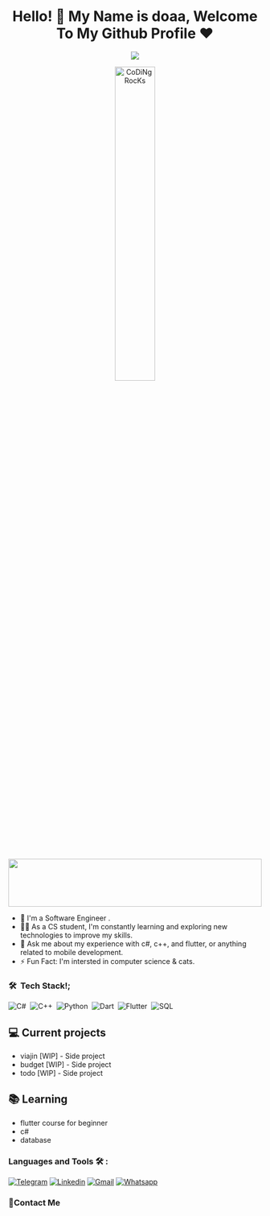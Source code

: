 
<h1 align="center">Hello! 👋 <!-- <img src="https://raw.githubusercontent.com/MartinHeinz/MartinHeinz/master/wave.gif" width="25px"> --> My Name is doaa, Welcome To My Github Profile ♥</h1>
<!-- Typing SVG by DenverCoder1 - https://github.com/DenverCoder1/readme-typing-svg -->
<p align="center">
  <a href="https://github.com/DenverCoder1/readme-typing-svg"><img src="https://readme-typing-svg.herokuapp.com/?lines=flutter%20developer;Always%20learning%20new%20things&font=Fira%20Code&center=true&width=440&height=45&color=f75c7e&vCenter=true&size=22"></a>
</p> 
<div align="center" width="50">


<img src="https://github.com/SP-XD/SP-XD/blob/main/images/dev-working_rounded.gif?raw=true" href="https://github.com/sp-xd" alt="CoDiNg RocKs"  width="40%"/><br> 
</div>
<img src="https://github.com/Govindv7555/Govindv7555/blob/main/49e76e0596857673c5c80c85b84394c1.gif" width=100% height=95px>

- 🏢 I'm a Software Engineer .
- 👨‍💻 As a CS student, I'm constantly learning and exploring new technologies to improve my skills.
- 💬 Ask me about my experience with c#, c++, and flutter, or anything related to mobile development.
- ⚡ Fun Fact: I'm intersted in computer science & cats.




### 🛠 &nbsp;Tech Stack!;

![C#](https://img.shields.io/badge/-C%23-239120?style=flat&logo=c-sharp&logoColor=white)&nbsp;
![C++](https://img.shields.io/badge/-C++-00599C?style=flat&logo=c%2B%2B&logoColor=white)&nbsp;
![Python](https://img.shields.io/badge/-Python-3776AB?style=flat&logo=python&logoColor=yellow)&nbsp;
![Dart](https://img.shields.io/badge/-Dart-0175C2?style=flat&logo=dart&logoColor=orange)&nbsp;
![Flutter](https://img.shields.io/badge/-Flutter-02569B?style=flat&logo=flutter&logoColor=red)&nbsp;
![SQL](https://img.shields.io/badge/-SQL-4479A1?style=flat&logo=postgresql&logoColor=pink)

## 💻 Current projects
- viajin [WIP] - Side project
- budget [WIP] - Side project
- todo [WIP] - Side project

## 📚 Learning
- flutter course for beginner
- c#
- database



  

### Languages and Tools 🛠 : 
[![Telegram](https://img.shields.io/badge/Telegram-0077B5?style=for-the-badge&logo=Telegram&logoColor=white)](https://t.me/doaa_899) 
[![Linkedin](https://img.shields.io/badge/LinkedIn-0077B5?style=for-the-badge&logo=linkedin&logoColor=white)](https://www.linkedin.com/in/amr-ayman-a45a361a4/) 
[![Gmail](https://img.shields.io/badge/Gmail-D14836?style=for-the-badge&logo=gmail&logoColor=white&link=mailto:doaaseyam0@gmail.com)](mailto:amroayman14@gmail.com) 
[![Whatsapp](https://img.shields.io/badge/-Whatsapp-075e54?style=for-the-badge&logo=Whatsapp&logoColor=white)](https://api.whatsapp.com/send?phone=201026209122)


 ### 🔗Contact Me
 

